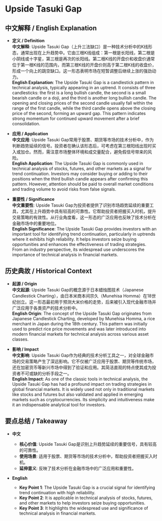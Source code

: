 # Upside Tasuki Gap

## 中文解释 / English Explanation

* **定义 / Definition**  
  **中文解释**: Upside Tasuki Gap（上升三法缺口）是一种技术分析中的K线形态，通常出现在上升趋势中。它由三根K线组成：第一根是长阳线，第二根是小阴线或十字星，第三根是再次的长阳线。第二根K线的开盘价和收盘价通常位于第一根K线的范围内，而第三根K线的开盘价则高于第二根K线的收盘价，形成一个向上的跳空缺口。这一形态表明市场在短暂调整后继续上涨的强劲动力。  
  **English Explanation**: The Upside Tasuki Gap is a candlestick pattern in technical analysis, typically appearing in an uptrend. It consists of three candlesticks: the first is a long bullish candle, the second is a small bearish candle or a doji, and the third is another long bullish candle. The opening and closing prices of the second candle usually fall within the range of the first candle, while the third candle opens above the closing price of the second, forming an upward gap. This pattern indicates strong momentum for continued upward movement after a brief consolidation.

* **应用 / Application**  
  **中文应用**: Upside Tasuki Gap常用于股票、期货等市场的技术分析中，作为判断趋势延续的信号。投资者在确认该形态后，可考虑在第三根阳线出现时买入或加仓。然而，需注意市场整体环境和成交量配合，避免假信号带来的风险。  
  **English Application**: The Upside Tasuki Gap is commonly used in technical analysis of stocks, futures, and other markets as a signal for trend continuation. Investors may consider buying or adding to their positions when the third bullish candle appears after confirming this pattern. However, attention should be paid to overall market conditions and trading volume to avoid risks from false signals.

* **重要性 / Significance**  
  **中文重要性**: Upside Tasuki Gap为投资者提供了识别市场趋势延续的重要工具，尤其在上升趋势中具有较高的可靠性。它帮助投资者把握买入时机，提升交易策略的有效性。从行业角度看，这一形态的广泛应用也反映了技术分析在金融市场中的重要地位。  
  **English Significance**: The Upside Tasuki Gap provides investors with an important tool for identifying trend continuation, particularly in uptrends where it exhibits high reliability. It helps investors seize buying opportunities and enhances the effectiveness of trading strategies. From an industry perspective, its widespread use underscores the importance of technical analysis in financial markets.

## 历史典故 / Historical Context

* **起源 / Origin**  
  **中文起源**: Upside Tasuki Gap的概念源于日本蜡烛图技术（Japanese Candlestick Charting），由日本米商本间宗久（Munehisa Homma）在18世纪创立。这一形态最初用于预测大米价格的走势，后来被引入现代金融市场并广泛应用于各类资产的技术分析中。  
  **English Origin**: The concept of the Upside Tasuki Gap originates from Japanese Candlestick Charting, developed by Munehisa Homma, a rice merchant in Japan during the 18th century. This pattern was initially used to predict rice price movements and was later introduced into modern financial markets for technical analysis across various asset classes.

* **影响 / Impact**  
  **中文影响**: Upside Tasuki Gap作为经典的技术分析工具之一，对全球金融市场的交易策略产生了深远影响。它不仅被广泛应用于股票、期货等传统市场，还在加密货币等新兴市场中得到了验证和应用。其简洁直观的特点使其成为投资者不可或缺的分析手段之一。  
  **English Impact**: As one of the classic tools in technical analysis, the Upside Tasuki Gap has had a profound impact on trading strategies in global financial markets. It is widely used not only in traditional markets like stocks and futures but also validated and applied in emerging markets such as cryptocurrencies. Its simplicity and intuitiveness make it an indispensable analytical tool for investors.

## 要点总结 / Takeaway

* **中文**  
  - **核心价值**: Upside Tasuki Gap是识别上升趋势延续的重要信号，具有较高的可靠性。  
  - **使用场景**: 适用于股票、期货等市场的技术分析中，帮助投资者把握买入时机。  
  - **延伸意义**: 反映了技术分析在金融市场中的广泛应用和重要性。

* **English**  
  - **Key Point 1**: The Upside Tasuki Gap is a crucial signal for identifying trend continuation with high reliability.  
  - **Key Point 2**: It is applicable in technical analysis of stocks, futures, and other markets to help investors seize buying opportunities.  
  - **Key Point 3**: It highlights the widespread use and significance of technical analysis in financial markets.